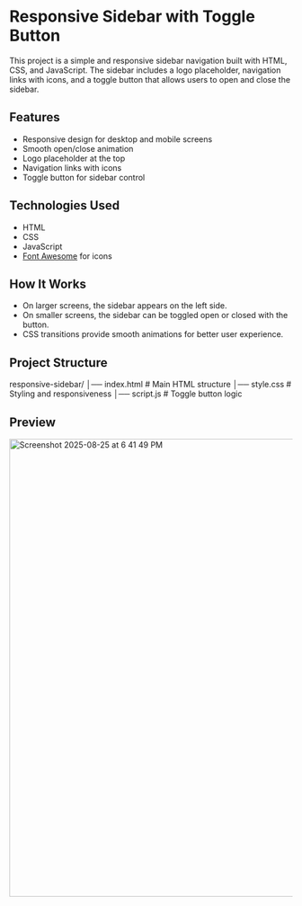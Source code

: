 # Responsive Sidebar with Toggle Button  

This project is a simple and responsive sidebar navigation built with HTML, CSS, and JavaScript. The sidebar includes a logo placeholder, navigation links with icons, and a toggle button that allows users to open and close the sidebar.  

## Features  

- Responsive design for desktop and mobile screens  
- Smooth open/close animation  
- Logo placeholder at the top  
- Navigation links with icons  
- Toggle button for sidebar control  

## Technologies Used  

- HTML  
- CSS  
- JavaScript  
- [Font Awesome](https://fontawesome.com/) for icons  

## How It Works  

- On larger screens, the sidebar appears on the left side.  
- On smaller screens, the sidebar can be toggled open or closed with the button.  
- CSS transitions provide smooth animations for better user experience.  

## Project Structure  
responsive-sidebar/
│── index.html # Main HTML structure
│── style.css # Styling and responsiveness
│── script.js # Toggle button logic

## Preview
<img width="1158" height="815" alt="Screenshot 2025-08-25 at 6 41 49 PM" src="https://github.com/user-attachments/assets/fd1e0f6e-65e4-429e-a5bb-7b2f6f73a626" />




